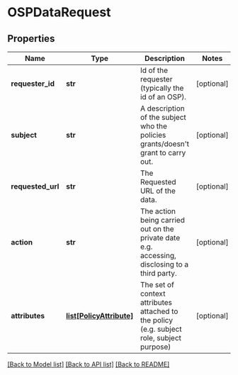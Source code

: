 # OSPDataRequest

## Properties
Name | Type | Description | Notes
------------ | ------------- | ------------- | -------------
**requester_id** | **str** | Id of the requester (typically the id of an OSP). | [optional] 
**subject** | **str** | A description of the subject who the policies grants/doesn&#39;t grant to carry out.  | [optional] 
**requested_url** | **str** | The Requested URL of the data.  | [optional] 
**action** | **str** | The action being carried out on the private date e.g. accessing, disclosing to a third party.   | [optional] 
**attributes** | [**list[PolicyAttribute]**](PolicyAttribute.md) | The set of context attributes attached to the policy (e.g. subject role, subject purpose)  | [optional] 

[[Back to Model list]](../README.md#documentation-for-models) [[Back to API list]](../README.md#documentation-for-api-endpoints) [[Back to README]](../README.md)


